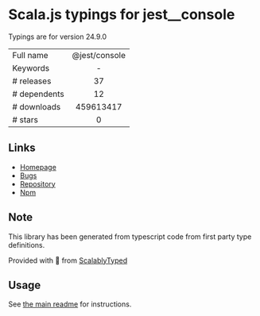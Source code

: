 
# Scala.js typings for jest__console

Typings are for version 24.9.0



|                    |                 |
| ------------------ | :-------------: |
| Full name          | @jest/console |
| Keywords           | - |
| # releases         | 37 |
| # dependents       | 12 |
| # downloads        | 459613417 |
| # stars            | 0 |

## Links
- [Homepage](https://github.com/facebook/jest#readme)
- [Bugs](https://github.com/facebook/jest/issues)
- [Repository](https://github.com/facebook/jest)
- [Npm](https://www.npmjs.com/package/%40jest%2Fconsole)
    


## Note
This library has been generated from typescript code from first party type definitions.

Provided with :purple_heart: from [ScalablyTyped](https://github.com/oyvindberg/ScalablyTyped)

## Usage
See [the main readme](../../readme.md) for instructions.


